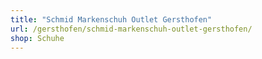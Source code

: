 ```yaml
---
title: "Schmid Markenschuh Outlet Gersthofen"
url: /gersthofen/schmid-markenschuh-outlet-gersthofen/
shop: Schuhe
---
```

